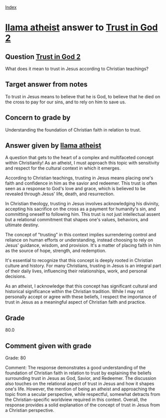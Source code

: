 
[Index](../../index.md)
# [llama atheist](../../answering_models/llama_atheist.md) answer to [Trust in God 2](../../questions/Trust_in_God_2.md)

## Question [Trust in God 2](../../questions/Trust_in_God_2.md)
What does it mean to trust in Jesus according to Christian teachings?

## Target answer from notes
To trust in Jesus means to believe that he is God, to believe that he died on the cross to pay for our sins, and to rely on him to save us.

## Concern to grade by
Understanding the foundation of Christian faith in relation to trust.

## Answer given by [llama atheist](../../answering_models/llama_atheist.md)
A question that gets to the heart of a complex and multifaceted concept within Christianity! As an atheist, I must approach this topic with sensitivity and respect for the cultural context in which it emerges.

According to Christian teachings, trusting in Jesus means placing one's faith and confidence in him as the savior and redeemer. This trust is often seen as a response to God's love and grace, which is believed to be revealed through Jesus' life, death, and resurrection.

In Christian theology, trusting in Jesus involves acknowledging his divinity, accepting his sacrifice on the cross as a payment for humanity's sin, and committing oneself to following him. This trust is not just intellectual assent but a relational commitment that shapes one's values, behaviors, and ultimate destiny.

The concept of "trusting" in this context implies surrendering control and reliance on human efforts or understanding, instead choosing to rely on Jesus' guidance, wisdom, and provision. It's a matter of placing faith in him as the source of hope, strength, and redemption.

It's essential to recognize that this concept is deeply rooted in Christian culture and history. For many Christians, trusting in Jesus is an integral part of their daily lives, influencing their relationships, work, and personal decisions.

As an atheist, I acknowledge that this concept has significant cultural and historical significance within the Christian tradition. While I may not personally accept or agree with these beliefs, I respect the importance of trust in Jesus as a meaningful aspect of Christian faith and practice.

## Grade
80.0

## Comment given with grade
Grade: 80

Comment: The response demonstrates a good understanding of the foundation of Christian faith in relation to trust by explaining the beliefs surrounding trust in Jesus as God, Savior, and Redeemer. The discussion also touches on the relational aspect of trust in Jesus and how it shapes one's life. However, the mention of being an atheist and approaching the topic from a secular perspective, while respectful, somewhat detracts from the Christian-specific worldview required in this context. Overall, the response provides a solid explanation of the concept of trust in Jesus from a Christian perspective.
